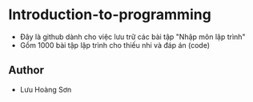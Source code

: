# Introduction-to-programming
- Đây là github dành cho việc lưu trữ các bài tập "Nhập môn lập trình" 
- Gồm 1000 bài tập lập trình cho thiếu nhi và đáp án (code)

## Author
- Lưu Hoàng Sơn